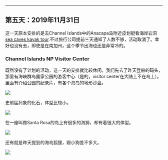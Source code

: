
-------------
第五天：2019年11月31日
-------------

这一天原本安排的是去Channel Islands中的Anacapa岛附近皮划艇看海岸岩洞[sea caves kayak tour](https://www.blueoceankayaking.com/channel-islands-kayaking-sea-caves).不过旅行公司提前三天通知了人数不够，活动取消了。幸好也没有去，即使是在南加州，这个季节出海也还是非常冷的。

### Channel Islands NP Visitor Center
既然没有了计划的活动，这一天的安排就比较休闲。我们先去了昨天登船的码头，那里有海峡群岛国家公园的游客中心（是的，visitor center在大陆上不在岛上）。里面有介绍公园的纪录片，有各个海岛的地形沙盘。

![](https://lh3.googleusercontent.com/5F5aoOtKeregB8GeVZMcWqhW2WtFyOUYnV1DfwgEbFwoK_LxzI7m1wXLUz83-oArtvMuJyh2RbWx2VStT930Lo-Vc8Z3DKvzn2OYU4Dh7nMaKb_l1POgo2te2_tz4_riVip8vZw5lQeCVR6cm4suoag2ocfW9WafJP5Kzly_2OGjUhaW2FvryJu7h-49qKIXvkko8dyeBfEhDuTbATmHPMGB7qhTLuoCUp3K381337yxrQHQ3SA0oJL51UTurfv_9AgDTC4jIlYO1oHrnT6RfopLTME0xPqtnLHKhTZIVqLJSrlfV5vYK0yL2drMaVJmSvWJ11TPl-WYzxE8IDgEVJFZYBuhrBCOFT-1HZKlG0-5TbByzDBQtnYV9dvmO3Uv5guH0dhLaCRfNo0Zq5wDpo_JGmcx7zspjy_2RKX9QziWo4RavGYgc2gjdkf4NPczlMjyxuyYHG45zZagu8I3q44TtHDvujtLB73RREn1gBDiy8R_CABK_o6PKNJHjmTGJu7CSDxOjeox8acM4OMt4xoWBd_cuZQNcGIX8ofbwrsmhCXA101-x8S6haeOXvVy58Qg5eEZRNPCsFGOlUFVBVCb4gULqDTGnsiYkWVbuj46OqGpB75eXS7IqYkn-zdYL5PXG__W99pyUDtEkPkc9gzzkhFNfBE88uIT0ZGhOglti3T2xtanmad7RmCJNY017fkujYZfiashlmn8RHyIL1ZcGv3DxMZnSz8eWHN1vK0D3s9Q=w600)

史前猛犸象的化石，体型比较小。

![](https://lh3.googleusercontent.com/NiE3xZV-ktZm12am7GoxUZsHPVPfBuAMSwifat4Q6eF1mKzNxVIFO9BK1Akg2pY10tB4npOY1muUuj-ImlxcCnbuQDYISX4lHGxHZzFB9FRcFGWqkCxZ2asCcKR2vG4bOhovNCm5pMV2n6Z3QTVPiKMmv1YIngPpJotA1wFOzmP2qfdDQ4FJlLH6THM40_TbTtJ_lCDbbY3FlcmnDMD7J-QU4FSTa9hs9rWfiuocXnCtd10YR6rrPQGqweVeFeFrP9NWRnOQwZxC4b2V84yC0_hkCqMuRPFtLSmzK0MC3QfjXtdqhSwCgGKuVG5aNxGYuEE2r8WZ6IMFvkHpQ6k0ILvkntlvzlR7aA0PAXh3AYphjFtBOncsTiTB3t9ORq7Oeu5yOyVfomKJ0FOQ3TSicMK24_KPnzco-YrgtHbsU5UHWTvSP2R_KVNtsNfoHTzYFqoPuUpL0mFeYQNuvktkNDbG-7LAalSD7NEPuQDZJ3Acl3xP5zW4yYXd7m1KWe_J62nbdfOCRk8lLIQodQc0T5qDVCG6KMxAtaBFA93ms9vj6fdjUMO61wHLdKAScdAf7jVV2jmNPYQ9IA5G-7wRK2fIpp5eOWh_jum5fdjU12dz39pfEkW6AViMuWXs3ATkvUMC5FWPqCcfgVIRZKDxynkCJ4BEJkjorbroAx1FTIZiH1PecvSytZhbjf1VSMBtnBTp-SkKKA-WqUlbLNoyJKY0D8lvCc4ib-LuYyyP0LafZptq=w600)

在一座叫做Santa Rosa的岛上有很多的海狮，却有着很大的体型。

![](https://lh3.googleusercontent.com/ikFLk8NpDHmxlAhtvY_kyI9QU9Fqt-02ZNsr9TLtgv90vhItbD3pbqvRBKRoAKYUrgjpJkh5YFNK9tStQXcGkc11EqXoab7vYdw5HMzCqhWOOfsRNZ_pnyVs-LEWbLp2vZAhvgEM7Ht0JOgJWtdbS1O9K1dqVrw_des5EZMDNXrrxMCTf-s8xY9wHiLs0mGY_ipRoWFtddjmysdjcHxeF73Rx53nlu1aeEdSyhqxzRf4lG3ynQMM4kVqE8GtTPxRFp5wfkKdHjy1sO9SECn3nNaOW3xRv1O9v3_Mo056JpSaZ_HxWoOwXonBp2e0-CHMyhXfLzvshyW40wf7MYrUu8Tu9WP-wf3SpF5FAp2ZDwuc6mI11MdAePk1YEaI_p9WB8-sZZurvPrAIkxwfPrjGup-IZ5IQ_zWCjKbRqYUwwOFjOx0YsOM-lSTyBpNCVeaf0aeisdOimYZjmc3boJDBUAQ7yxxJUVfWllo1TeMHUbkbqTQSRP2qVuwz71ITNXU7tVp8Ry0J0l0wa_2CLoDnHp7-8Y2l7u6ebf8-swjJBzBECSZ9Hc7zvVyVx56PUjVvgxZOFS4gQfeUw3XHH2C2OLw2Q8r_fYjl_UIC3D6_B-TL7KKbhK56Va4jPqXk3y_p8N6oZBbp9BPAejtLS6ANSHnQIPYc0I0tf6KbKDo_uvELdwzQww_3gYzBwgOny7c3lO4tKtPHdXeVyAuhJVu5BUp312jlzF9WdDtTjPwtZ4uGHNp=w600)

还有就是昨天提到的海岛狐狸，跟小狗差不多大。

![](https://lh3.googleusercontent.com/Lic2mEvkKeLK1F-iKUTPSiFr0yOs_CHLpgtSuGdDLdEAGNqIVAsBVRnVIu3fsEeIsobEmGx7Kmu-4-nFSmXsVOLNjyDB78Vug1chG0mQ-zKBbMlhbprYV_CpJLRdfwPOaHlhdaxsn7F-Vab5fwM0e9wPdpPaN1eoUyDcWKl4Jpbh4UQHWtPpHynjxOdK-82BSg4Ze2ztiVLrcMLEEY7NmATVWyvrpWX5KECm7XcguibfUCVGtcIvt7FkMjDn5Kj5G02dfO4BZKe7k5PbJWd9TAdRx9oLAkkqQgF0uDZn-LR8_9qFs3tH-8Np6vXvntFW0zmnVlSWpeGnMf7dBJjlIEIYq378vbrA8Ftn00u3Rxaol5ZMchrBR0vz7U2ncmdTyxBDdB3GTQ0ymickp-nKoewLYe1eTtw2bNBgI1Ntmhh5ZTia3G0lekJ1HJfSgsZqrbI3pjOB73qJQG54UFka_Dpjj4XOr3M5Srny3OXG4VAvkBV606B0BBs9aJsatdBCFOqIyTIfIxnCHyQhqUmRHpBAKaWQQT09LnYjVloY85GN2a5gQrB_xaBeX1dU5CTo-_OH1VQWe8hUyiQDaI_KFvRvV9GifoblMi0h1-JJ1uQpBuVk0uPU04TtJSM6TzK39S3hjdlUORff4mnTReP9aJxkKdHRTos916VGxOEolJT0Uct8ruMplsZUkO30t_KDmg0MegLn-kAE96x44e6OjcdJEgMEPwEISSHP8D-mKOUkpkM7=w1250-h937-no)
